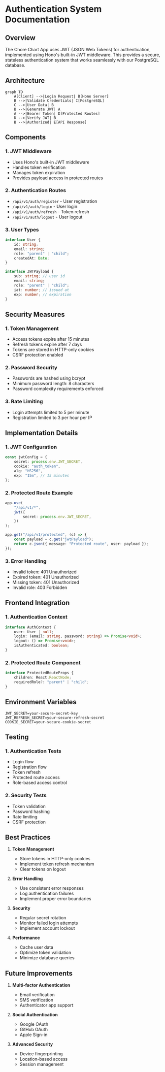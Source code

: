 # Authentication System Documentation

## Overview

The Chore Chart App uses JWT (JSON Web Tokens) for authentication, implemented using Hono's built-in JWT middleware. This provides a secure, stateless authentication system that works seamlessly with our PostgreSQL database.

## Architecture

```mermaid
graph TD
    A[Client] -->|Login Request| B[Hono Server]
    B -->|Validate Credentials| C[PostgreSQL]
    C -->|User Data| B
    B -->|Generate JWT| A
    A -->|Bearer Token| D[Protected Routes]
    D -->|Verify JWT| B
    B -->|Authorized| E[API Response]
```

## Components

### 1. JWT Middleware

- Uses Hono's built-in JWT middleware
- Handles token verification
- Manages token expiration
- Provides payload access in protected routes

### 2. Authentication Routes

- `/api/v1/auth/register` - User registration
- `/api/v1/auth/login` - User login
- `/api/v1/auth/refresh` - Token refresh
- `/api/v1/auth/logout` - User logout

### 3. User Types

```typescript
interface User {
	id: string;
	email: string;
	role: "parent" | "child";
	createdAt: Date;
}

interface JWTPayload {
	sub: string; // user id
	email: string;
	role: "parent" | "child";
	iat: number; // issued at
	exp: number; // expiration
}
```

## Security Measures

### 1. Token Management

- Access tokens expire after 15 minutes
- Refresh tokens expire after 7 days
- Tokens are stored in HTTP-only cookies
- CSRF protection enabled

### 2. Password Security

- Passwords are hashed using bcrypt
- Minimum password length: 8 characters
- Password complexity requirements enforced

### 3. Rate Limiting

- Login attempts limited to 5 per minute
- Registration limited to 3 per hour per IP

## Implementation Details

### 1. JWT Configuration

```typescript
const jwtConfig = {
	secret: process.env.JWT_SECRET,
	cookie: "auth_token",
	alg: "HS256",
	exp: "15m", // 15 minutes
};
```

### 2. Protected Route Example

```typescript
app.use(
	"/api/v1/*",
	jwt({
		secret: process.env.JWT_SECRET,
	})
);

app.get("/api/v1/protected", (c) => {
	const payload = c.get("jwtPayload");
	return c.json({ message: "Protected route", user: payload });
});
```

### 3. Error Handling

- Invalid token: 401 Unauthorized
- Expired token: 401 Unauthorized
- Missing token: 401 Unauthorized
- Invalid role: 403 Forbidden

## Frontend Integration

### 1. Authentication Context

```typescript
interface AuthContext {
	user: User | null;
	login: (email: string, password: string) => Promise<void>;
	logout: () => Promise<void>;
	isAuthenticated: boolean;
}
```

### 2. Protected Route Component

```typescript
interface ProtectedRouteProps {
	children: React.ReactNode;
	requiredRole?: "parent" | "child";
}
```

## Environment Variables

```env
JWT_SECRET=your-secure-secret-key
JWT_REFRESH_SECRET=your-secure-refresh-secret
COOKIE_SECRET=your-secure-cookie-secret
```

## Testing

### 1. Authentication Tests

- Login flow
- Registration flow
- Token refresh
- Protected route access
- Role-based access control

### 2. Security Tests

- Token validation
- Password hashing
- Rate limiting
- CSRF protection

## Best Practices

1. **Token Management**

   - Store tokens in HTTP-only cookies
   - Implement token refresh mechanism
   - Clear tokens on logout

2. **Error Handling**

   - Use consistent error responses
   - Log authentication failures
   - Implement proper error boundaries

3. **Security**

   - Regular secret rotation
   - Monitor failed login attempts
   - Implement account lockout

4. **Performance**
   - Cache user data
   - Optimize token validation
   - Minimize database queries

## Future Improvements

1. **Multi-factor Authentication**

   - Email verification
   - SMS verification
   - Authenticator app support

2. **Social Authentication**

   - Google OAuth
   - GitHub OAuth
   - Apple Sign-in

3. **Advanced Security**
   - Device fingerprinting
   - Location-based access
   - Session management
